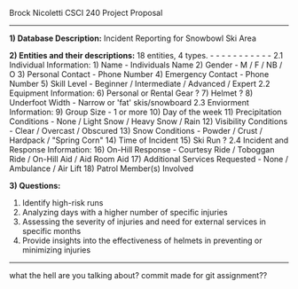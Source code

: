 Brock Nicoletti
CSCI 240
Project Proposal

 - - - - - - - - - - - - - - - - - - - - - - - - - - 
**1) Database Description:** Incident Reporting for Snowbowl Ski Area

**2) Entities and their descriptions:**
    18 entities, 4 types.
    - - - - - - - - - - -
    2.1 Individual Information:
        1) Name - Individuals Name
        2) Gender - M / F / NB / O
        3) Personal Contact - Phone Number
        4) Emergency Contact - Phone Number
        5) Skill Level - Beginner / Intermediate / Advanced / Expert
    2.2 Equipment Information:
        6) Personal or Rental Gear ?
        7) Helmet ?
        8) Underfoot Width - Narrow or 'fat' skis/snowboard
    2.3 Enviorment Information:
        9) Group Size - 1 or more
        10) Day of the week 
        11) Precipitation Conditions - None / Light Snow / Heavy Snow / Rain
        12) Visibility Conditions - Clear / Overcast / Obscured
        13) Snow Conditions - Powder / Crust / Hardpack / "Spring Corn"
        14) Time of Incident
        15) Ski Run ?
    2.4 Incident and Response Information:
        16) On-Hill Response - Courtesy Ride / Toboggan Ride / On-Hill Aid / Aid Room Aid
        17) Additional Services Requested - None / Ambulance / Air Lift
        18) Patrol Member(s) Involved
        
**3) Questions:**
   1) Identify high-risk runs
   2) Analyzing days with a higher number of specific injuries
   3) Assessing the severity of injuries and need for external services in specific months
   4) Provide insights into the effectiveness of helmets in preventing or minimizing injuries
----
what the hell are you talking about?
commit made for git assignment??

